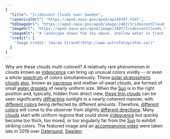 ```yaml
---
{
  "title": "Iridescent Clouds over Sweden",
  "canonicalUrl": "https://apod.nasa.gov/apod/ap240707.html",
  "hdImageUrl": "https://apod.nasa.gov/apod/image/2407/IridescentClouds_Strand_1500.jpg",
  "imageUrl": "https://apod.nasa.gov/apod/image/2407/IridescentClouds_Strand_960.jpg",
  "imageAlt": "A landscape shows the sky above, shallow water in front, and hills to the right. The sunset sky is filled with beautifully multicolored clouds. These clouds are clearly reflected by the calm water in front. Please see the explanation for more detailed information.",
  "credit": [
    "Image Credit: [Goran Strand](http://www.astrofotografen.se/)"
  ]
}
---
```


Why are these clouds multi-colored? A relatively rare phenomenon in clouds known as [iridescence](https://en.wikipedia.org/wiki/Cloud_iridescence) can bring up unusual colors vividly -- or even a whole [spectrum](https://science.nasa.gov/ems/01_intro/) of colors simultaneously. These [polar stratospheric clouds](https://en.wikipedia.org/wiki/Polar_stratospheric_cloud) [also](https://en.wikipedia.org/wiki/Cloud_iridescence), known as [nacreous](https://apod.nasa.gov/apod/ap200110.html) and mother-of-pearl clouds, are formed of small [water droplets](https://www.atoptics.co.uk/droplets/clouds.htm) of nearly uniform size. When the [Sun](https://science.nasa.gov/sun/) is in the right position and, typically, hidden from direct view, [these thin clouds](http://cimss.ssec.wisc.edu/wxwise/class/iredsnce.html) can be seen significantly [diffracting](http://www.exploratorium.edu/snacks/diffraction/index.html) sunlight in a nearly coherent manner, with [different colors](https://youtu.be/VljrlBkJUl0) being deflected by different amounts. Therefore, [different colors](https://en.wikipedia.org/wiki/Iridescence) will come to the observer from slightly [different directions](http://www.kaushik.net/avinash/wp-content/uploads/2010/02/many_different_directions.jpg). Many [clouds](https://scijinks.gov/rainbow-clouds/) start with uniform regions that could show [iridescence](https://apod.nasa.gov/apod/ap140708.html) but quickly become too thick, too mixed, or too angularly far from the [Sun](https://solarsystem.nasa.gov/solar-system/sun/in-depth/) to exhibit striking colors. The featured image and an [accompanying video](https://youtu.be/VljrlBkJUl0) were taken late in 2019 over [Ostersund](https://www.youtube.com/watch?v=E0z1BqhtyLA), [Sweden](https://en.wikipedia.org/wiki/Sweden).
